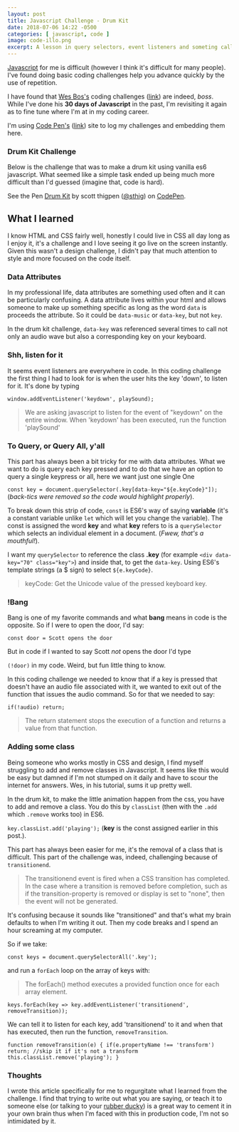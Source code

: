```yaml
---
layout: post
title: Javascript Challenge - Drum Kit
date: 2018-07-06 14:22 -0500
categories: [ javascript, code ]
image: code-illo.png
excerpt: A lesson in query selectors, event listeners and someting called BANG!
---
```


[Javascript](https://www.javascript.com/) for me is difficult (however I think it's difficult for many people).  I've found doing basic coding challenges help you advance quickly by the use of repetition.  

I have found that [Wes Bos's](https://wesbos.com/) coding challenges ([link](https://javascript30.com/)) are indeed, _boss_.  While I've done his **30 days of Javascript** in the past, I'm revisiting it again as to fine tune where I'm at in my coding career.

I'm using [Code Pen's](https://codepen.io/) ([link](https://codepen.io/)) site to log my challenges and embedding them here.

### Drum Kit Challenge

Below is the challenge that was to make a drum kit using vanilla es6 javascript.  What seemed like a simple task ended up being much more difficult than I'd guessed (imagine that, code is hard).

<p data-height="265" data-theme-id="light" data-slug-hash="LrKqga" data-default-tab="js" data-user="sthig" data-embed-version="2" data-pen-title="Drum Kit" class="codepen">See the Pen <a href="https://codepen.io/sthig/pen/LrKqga/">Drum Kit</a> by scott thigpen (<a href="https://codepen.io/sthig">@sthig</a>) on <a href="https://codepen.io">CodePen</a>.</p>
<script async src="https://static.codepen.io/assets/embed/ei.js"></script>

## What I learned

I know HTML and CSS fairly well, honestly I could live in CSS all day long as I enjoy it, it's a challenge and I love seeing it go live on the screen instantly.  Given this wasn't a design challenge, I didn't pay that much attention to style and more focused on the code itself.

### Data Attributes

In my professional life, data attributes are something used often and it can be particularly confusing.  A data attribute lives within your html and allows someone to make up something specific as long as the word `data` is proceeds the attribute.  So it could be `data-music` or `data-key`, but not `key`.

In the drum kit challenge, `data-key` was referenced several times to call not only an audio wave but also a corresponding key on your keyboard.  

### Shh, listen for it

It seems event listeners are everywhere in code.  In this coding challenge the first thing I had to look for is when the user hits the key 'down', to listen for it.  It's done by typing

`window.addEventListener('keydown', playSound);`

> We are asking javascript to listen for the event of "keydown" on the entire window.  When 'keydown' has been executed, run the function 'playSound'

### To Query, or Query All, y'all

This part has always been a bit tricky for me with data attributes. What we want to do is query each key pressed and to do that we have an option to query a single keypress or all, here we want just one single One

`const key = document.querySelector(.key[data-key="${e.keyCode}"]);` (_back-tics were removed so the code would highlight properly_).

To break down this strip of code, `const` is ES6's way of saying **variable** (it's a constant variable unlike `let` which will let you change the variable).  The const is assigned the word **key** and what **key** refers to is a `querySelector` which selects an individual element in a document.  (_Fwew, that's a mouthful!_).

I want my `querySelector` to reference the class **.key** (for example `<div data-key="70" class="key">`) and inside that, to get the `data-key`.  Using ES6's template strings (a $ sign) to select `${e.keyCode}`.

>keyCode: Get the Unicode value of the pressed keyboard key.

### !Bang

Bang is one of my favorite commands and what **bang** means in code is the opposite.  So if I were to open the door, I'd say:

`const door = Scott opens the door`

But in code if I wanted to say Scott _not_ opens the door I'd type

`(!door)` in my code.  Weird, but fun little thing to know.

In this coding challenge we needed to know that if a key is pressed that doesn't have an audio file associated with it, we wanted to exit out of the function that issues the audio command.  So for that we needed to say:

`if(!audio) return;`

>The return statement stops the execution of a function and returns a value from that function.

### Adding some class

Being someone who works mostly in CSS and design, I find myself struggling to add and remove classes in Javascript.  It seems like this would be easy but damned if I'm not stumped on it daily and have to scour the internet for answers.  Wes, in his tutorial, sums it up pretty well.

In the drum kit, to make the little animation happen from the css, you have to add and remove a class.  You do this by `classList` (then with the `.add` which `.remove` works too) in ES6.

`key.classList.add('playing');` (**key** is the const assigned earlier in this post.).

This part has always been easier for me, it's the removal of a class that is difficult.  This part of the challenge was, indeed,  challenging because of `transitionend`.

>The transitionend event is fired when a CSS transition has completed. In the case where a transition is removed before completion, such as if the transition-property is removed or display is set to "none", then the event will not be generated.

It's confusing because it sounds like "transitioned" and that's what my brain defaults to when I'm writing it out.  Then my code breaks and I spend an hour screaming at my computer.

So if we take:

`const keys = document.querySelectorAll('.key');`

and run a `forEach` loop on the array of keys with:

>The forEach() method executes a provided function once for each array element.

`keys.forEach(key => key.addEventListener('transitionend', removeTransition));`

We can tell it to listen for each key, add 'transitionend' to it and when that has executed, then run the function, `removeTransition`.

`function removeTransition(e) {
  if(e.propertyName !== 'transform') return; //skip it if it's not a transform
  this.classList.remove('playing');
}
`
### Thoughts

I wrote this article specifically for me to regurgitate what I learned from the challenge.  I find that trying to write out what you are saying, or teach it to someone else (or talking to your [rubber ducky](https://en.wikipedia.org/wiki/Rubber_duck_debugging)) is a great way to cement it in your own brain thus when I'm faced with this in production code, I'm not so intimidated by it.
